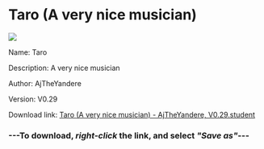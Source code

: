 # Taro (A very nice musician)

<img src = "https://raw.githubusercontent.com/Arbiter1223/Daigaku-Gurashi-Custom-Students/master/Students/Files/Taro%20(A%20very%20nice%20musician).png">

Name: Taro

Description: A very nice musician

Author: AjTheYandere

Version: V0.29

Download link: <a href="https://raw.githubusercontent.com/Arbiter1223/Daigaku-Gurashi-Custom-Students/master/Students/Files/Taro%20(A%20very%20nice%20musician)%20-%20AjTheYandere%2C%20V0.29.student">Taro (A very nice musician) - AjTheYandere, V0.29.student</a>

### ---**To download, _right-click_ the link, and select _"Save as"_**---
